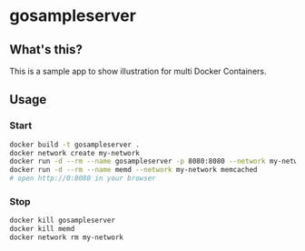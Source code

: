 # gosampleserver

## What's this?

This is a sample app to show illustration for multi Docker Containers.

## Usage

### Start

```sh
docker build -t gosampleserver .
docker network create my-network
docker run -d --rm --name gosampleserver -p 8080:8080 --network my-network gosampleserver
docker run -d --rm --name memd --network my-network memcached
# open http://0:8080 in your browser
```

### Stop

```sh
docker kill gosampleserver
docker kill memd
docker network rm my-network
```
